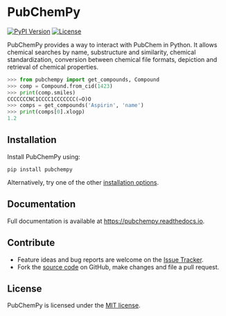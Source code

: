 # PubChemPy

[![PyPI Version](https://img.shields.io/pypi/v/PubChemPy.svg?style=flat)](https://pypi.python.org/pypi/PubChemPy)
[![License](https://img.shields.io/pypi/l/PubChemPy.svg?style=flat)](https://github.com/mcs07/PubChemPy/blob/main/LICENSE)

PubChemPy provides a way to interact with PubChem in Python. It allows chemical searches by name, substructure and
similarity, chemical standardization, conversion between chemical file formats, depiction and retrieval of chemical
properties.

```python
>>> from pubchempy import get_compounds, Compound
>>> comp = Compound.from_cid(1423)
>>> print(comp.smiles)
CCCCCCCNC1CCCC1CCCCCCC(=O)O
>>> comps = get_compounds('Aspirin', 'name')
>>> print(comps[0].xlogp)
1.2
```

## Installation

Install PubChemPy using:

```shell
pip install pubchempy
```

Alternatively, try one of the other [installation options](https://pubchempy.readthedocs.io/en/latest/guide/install.html).

## Documentation

Full documentation is available at https://pubchempy.readthedocs.io.

## Contribute

- Feature ideas and bug reports are welcome on the [Issue Tracker](https://github.com/mcs07/PubChemPy/issues).
- Fork the [source code](https://github.com/mcs07/PubChemPy) on GitHub, make changes and file a pull request.

## License

PubChemPy is licensed under the [MIT license](https://github.com/mcs07/PubChemPy/blob/main/LICENSE).
